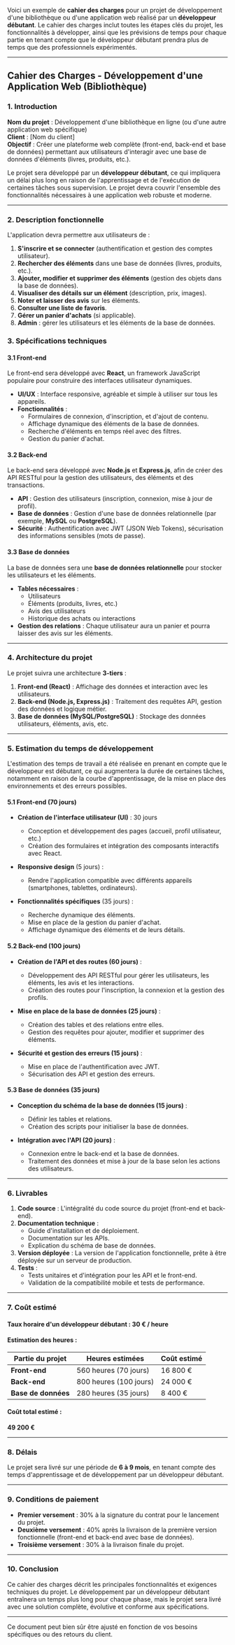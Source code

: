 Voici un exemple de **cahier des charges** pour un projet de développement d'une bibliothèque ou d'une application web réalisé par un **développeur débutant**. Le cahier des charges inclut toutes les étapes clés du projet, les fonctionnalités à développer, ainsi que les prévisions de temps pour chaque partie en tenant compte que le développeur débutant prendra plus de temps que des professionnels expérimentés.

---

## **Cahier des Charges - Développement d'une Application Web (Bibliothèque)**

### **1. Introduction**

**Nom du projet** : Développement d'une bibliothèque en ligne (ou d'une autre application web spécifique)  
**Client** : [Nom du client]  
**Objectif** : Créer une plateforme web complète (front-end, back-end et base de données) permettant aux utilisateurs d'interagir avec une base de données d'éléments (livres, produits, etc.).

Le projet sera développé par un **développeur débutant**, ce qui impliquera un délai plus long en raison de l'apprentissage et de l'exécution de certaines tâches sous supervision. Le projet devra couvrir l'ensemble des fonctionnalités nécessaires à une application web robuste et moderne.

---

### **2. Description fonctionnelle**

L'application devra permettre aux utilisateurs de :

1. **S'inscrire et se connecter** (authentification et gestion des comptes utilisateur).
2. **Rechercher des éléments** dans une base de données (livres, produits, etc.).
3. **Ajouter, modifier et supprimer des éléments** (gestion des objets dans la base de données).
4. **Visualiser des détails sur un élément** (description, prix, images).
5. **Noter et laisser des avis** sur les éléments.
6. **Consulter une liste de favoris**.
7. **Gérer un panier d'achats** (si applicable).
8. **Admin** : gérer les utilisateurs et les éléments de la base de données.

### **3. Spécifications techniques**

#### **3.1 Front-end**

Le front-end sera développé avec **React**, un framework JavaScript populaire pour construire des interfaces utilisateur dynamiques.

- **UI/UX** : Interface responsive, agréable et simple à utiliser sur tous les appareils.
- **Fonctionnalités** : 
  - Formulaires de connexion, d'inscription, et d'ajout de contenu.
  - Affichage dynamique des éléments de la base de données.
  - Recherche d'éléments en temps réel avec des filtres.
  - Gestion du panier d'achat.
  
#### **3.2 Back-end**

Le back-end sera développé avec **Node.js** et **Express.js**, afin de créer des API RESTful pour la gestion des utilisateurs, des éléments et des transactions.

- **API** : Gestion des utilisateurs (inscription, connexion, mise à jour de profil).
- **Base de données** : Gestion d'une base de données relationnelle (par exemple, **MySQL** ou **PostgreSQL**).
- **Sécurité** : Authentification avec JWT (JSON Web Tokens), sécurisation des informations sensibles (mots de passe).

#### **3.3 Base de données**

La base de données sera une **base de données relationnelle** pour stocker les utilisateurs et les éléments.

- **Tables nécessaires** : 
  - Utilisateurs
  - Éléments (produits, livres, etc.)
  - Avis des utilisateurs
  - Historique des achats ou interactions
- **Gestion des relations** : Chaque utilisateur aura un panier et pourra laisser des avis sur les éléments.

---

### **4. Architecture du projet**

Le projet suivra une architecture **3-tiers** : 

1. **Front-end (React)** : Affichage des données et interaction avec les utilisateurs.
2. **Back-end (Node.js, Express.js)** : Traitement des requêtes API, gestion des données et logique métier.
3. **Base de données (MySQL/PostgreSQL)** : Stockage des données utilisateurs, éléments, avis, etc.

---

### **5. Estimation du temps de développement**

L'estimation des temps de travail a été réalisée en prenant en compte que le développeur est débutant, ce qui augmentera la durée de certaines tâches, notamment en raison de la courbe d'apprentissage, de la mise en place des environnements et des erreurs possibles.

#### **5.1 Front-end (70 jours)**

- **Création de l'interface utilisateur (UI)** : 30 jours
  - Conception et développement des pages (accueil, profil utilisateur, etc.)
  - Création des formulaires et intégration des composants interactifs avec React.

- **Responsive design** (5 jours) : 
  - Rendre l'application compatible avec différents appareils (smartphones, tablettes, ordinateurs).

- **Fonctionnalités spécifiques** (35 jours) :
  - Recherche dynamique des éléments.
  - Mise en place de la gestion du panier d'achat.
  - Affichage dynamique des éléments et de leurs détails.

#### **5.2 Back-end (100 jours)**

- **Création de l'API et des routes (60 jours)** :
  - Développement des API RESTful pour gérer les utilisateurs, les éléments, les avis et les interactions.
  - Création des routes pour l'inscription, la connexion et la gestion des profils.

- **Mise en place de la base de données (25 jours)** :
  - Création des tables et des relations entre elles.
  - Gestion des requêtes pour ajouter, modifier et supprimer des éléments.

- **Sécurité et gestion des erreurs (15 jours)** :
  - Mise en place de l'authentification avec JWT.
  - Sécurisation des API et gestion des erreurs.

#### **5.3 Base de données (35 jours)**

- **Conception du schéma de la base de données (15 jours)** :
  - Définir les tables et relations.
  - Création des scripts pour initialiser la base de données.

- **Intégration avec l'API (20 jours)** :
  - Connexion entre le back-end et la base de données.
  - Traitement des données et mise à jour de la base selon les actions des utilisateurs.

---

### **6. Livrables**

1. **Code source** : L'intégralité du code source du projet (front-end et back-end).
2. **Documentation technique** : 
   - Guide d'installation et de déploiement.
   - Documentation sur les APIs.
   - Explication du schéma de base de données.
3. **Version déployée** : La version de l'application fonctionnelle, prête à être déployée sur un serveur de production.
4. **Tests** : 
   - Tests unitaires et d'intégration pour les API et le front-end.
   - Validation de la compatibilité mobile et tests de performance.

---

### **7. Coût estimé**

#### **Taux horaire d'un développeur débutant** : 30 € / heure

#### **Estimation des heures** : 

| **Partie du projet** | **Heures estimées** | **Coût estimé** |
|----------------------|---------------------|-----------------|
| **Front-end**         | 560 heures (70 jours) | 16 800 € |
| **Back-end**          | 800 heures (100 jours) | 24 000 € |
| **Base de données**   | 280 heures (35 jours) | 8 400 € |

#### **Coût total estimé** :  
**49 200 €**

---

### **8. Délais**

Le projet sera livré sur une période de **6 à 9 mois**, en tenant compte des temps d'apprentissage et de développement par un développeur débutant.

---

### **9. Conditions de paiement**

- **Premier versement** : 30% à la signature du contrat pour le lancement du projet.
- **Deuxième versement** : 40% après la livraison de la première version fonctionnelle (front-end et back-end avec base de données).
- **Troisième versement** : 30% à la livraison finale du projet.

---

### **10. Conclusion**

Ce cahier des charges décrit les principales fonctionnalités et exigences techniques du projet. Le développement par un développeur débutant entraînera un temps plus long pour chaque phase, mais le projet sera livré avec une solution complète, évolutive et conforme aux spécifications.

---

Ce document peut bien sûr être ajusté en fonction de vos besoins spécifiques ou des retours du client.